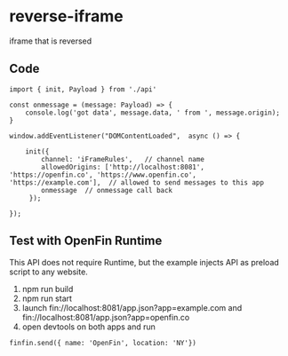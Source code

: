 # reverse-iframe
iframe that is reversed

## Code 
~~~
import { init, Payload } from './api'

const onmessage = (message: Payload) => {
    console.log('got data', message.data, ' from ', message.origin);
}

window.addEventListener("DOMContentLoaded",  async () => {

    init({
        channel: 'iFrameRules',   // channel name
        allowedOrigins: ['http://localhost:8081', 'https://openfin.co', 'https://www.openfin.co', 'https://example.com'],  // allowed to send messages to this app
        onmessage  // onmessage call back
     });

});
~~~

## Test with OpenFin Runtime

This API does not require Runtime, but the example injects API as preload script to any website.

1. npm run build
2. npm run start
3. launch fin://localhost:8081/app.json?app=example.com and fin://localhost:8081/app.json?app=openfin.co
4. open devtools on both apps and run
~~~
finfin.send({ name: 'OpenFin', location: 'NY'})
~~~